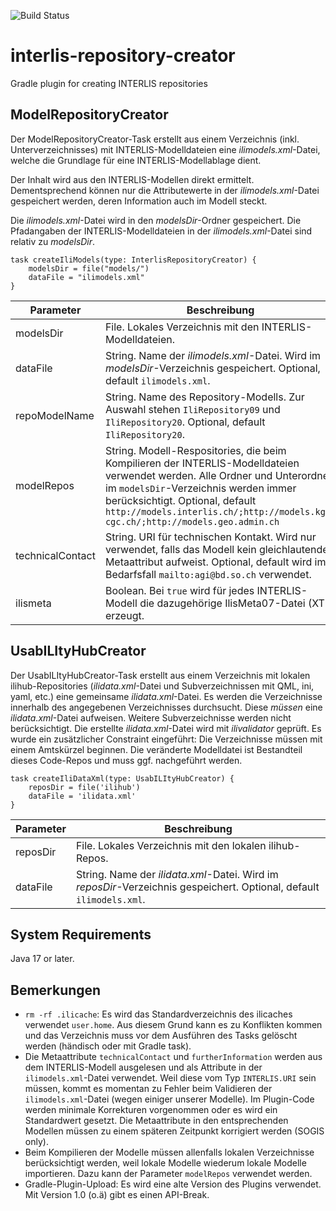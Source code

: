 ![Build Status](https://github.com/sogis/interlis-repository-creator/actions/workflows/main.yml/badge.svg)

# interlis-repository-creator
Gradle plugin for creating INTERLIS repositories

## ModelRepositoryCreator
Der ModelRepositoryCreator-Task erstellt aus einem Verzeichnis (inkl. Unterverzeichnisses) mit INTERLIS-Modelldateien eine _ilimodels.xml_-Datei, welche die Grundlage für eine INTERLIS-Modellablage dient.

Der Inhalt wird aus den INTERLIS-Modellen direkt ermittelt. Dementsprechend können nur die Attributewerte in der _ilimodels.xml_-Datei gespeichert werden, deren Information auch im Modell steckt. 

Die _ilimodels.xml_-Datei wird in den _modelsDir_-Ordner gespeichert. Die Pfadangaben der INTERLIS-Modelldateien in der _ilimodels.xml_-Datei sind relativ zu _modelsDir_.

```
task createIliModels(type: InterlisRepositoryCreator) {
    modelsDir = file("models/")
    dataFile = "ilimodels.xml"
}
```

Parameter | Beschreibung
----------|-------------------
modelsDir | File. Lokales Verzeichnis mit den INTERLIS-Modelldateien.
dataFile  | String. Name der _ilimodels.xml_-Datei. Wird im _modelsDir_-Verzeichnis gespeichert. Optional, default `ilimodels.xml`.
repoModelName | String. Name des Repository-Modells. Zur Auswahl stehen `IliRepository09` und `IliRepository20`. Optional, default `IliRepository20`.
modelRepos  | String. Modell-Respositories, die beim Kompilieren der INTERLIS-Modelldateien verwendet werden. Alle Ordner und Unterordner im `modelsDir`-Verzeichnis werden immer berücksichtigt. Optional, default `http://models.interlis.ch/;http://models.kgk-cgc.ch/;http://models.geo.admin.ch`
technicalContact | String. URI für technischen Kontakt. Wird nur verwendet, falls das Modell kein gleichlautendes Metaattribut aufweist. Optional, default wird im Bedarfsfall `mailto:agi@bd.so.ch` verwendet.
ilismeta | Boolean. Bei `true` wird für jedes INTERLIS-Modell die dazugehörige IlisMeta07-Datei (XTF) erzeugt.

## UsabILItyHubCreator
Der UsabILItyHubCreator-Task erstellt aus einem Verzeichnis mit lokalen ilihub-Repositories (_ilidata.xml_-Datei und Subverzeichnissen mit QML, ini, yaml, etc.) eine gemeinsame _ilidata.xml_-Datei. Es werden die Verzeichnisse innerhalb des angegebenen Verzeichnisses durchsucht. Diese _müssen_ eine _ilidata.xml_-Datei aufweisen. Weitere Subverzeichnisse werden nicht berücksichtigt. Die erstellte _ilidata.xml_-Datei wird mit _ilivalidator_ geprüft. Es wurde ein zusätzlicher Constraint eingeführt: Die Verzeichnisse müssen mit einem Amtskürzel beginnen. Die veränderte Modelldatei ist Bestandteil dieses Code-Repos und muss ggf. nachgeführt werden.

```
task createIliDataXml(type: UsabILItyHubCreator) {
    reposDir = file('ilihub')
    dataFile = 'ilidata.xml'
}
```

Parameter | Beschreibung
----------|-------------------
reposDir | File. Lokales Verzeichnis mit den lokalen ilihub-Repos.
dataFile  | String. Name der _ilidata.xml_-Datei. Wird im _reposDir_-Verzeichnis gespeichert. Optional, default `ilimodels.xml`.


## System Requirements
Java 17 or later.

## Bemerkungen

- `rm -rf .ilicache`: Es wird das Standardverzeichnis des ilicaches verwendet `user.home`. Aus diesem Grund kann es zu Konflikten kommen und das Verzeichnis muss vor dem Ausführen des Tasks gelöscht werden (händisch oder mit Gradle task).
- Die Metaattribute `technicalContact` und `furtherInformation` werden aus dem INTERLIS-Modell ausgelesen und als Attribute in der `ilimodels.xml`-Datei verwendet. Weil diese vom Typ `INTERLIS.URI` sein müssen, kommt es momentan zu Fehler beim Validieren der `ilimodels.xml`-Datei (wegen einiger unserer Modelle). Im Plugin-Code werden minimale Korrekturen vorgenommen oder es wird ein Standardwert gesetzt. Die Metaattribute in den entsprechenden Modellen müssen zu einem späteren Zeitpunkt korrigiert werden (SOGIS only).
- Beim Kompilieren der Modelle müssen allenfalls lokalen Verzeichnisse berücksichtigt werden, weil lokale Modelle wiederum lokale Modelle importieren. Dazu kann der Parameter `modelRepos` verwendet werden.
- Gradle-Plugin-Upload: Es wird eine alte Version des Plugins verwendet. Mit Version 1.0 (o.ä) gibt es einen API-Break.